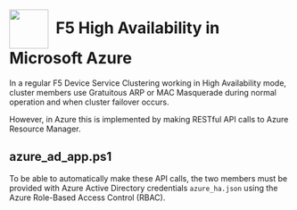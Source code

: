 # <img align="center" src="https://github.com/ArtiomL/storage/blob/master/img/azure.png" height="70">&nbsp;&nbsp;F5 High Availability in Microsoft Azure

In a regular F5 Device Service Clustering working in High Availability mode, cluster members use Gratuitous ARP or MAC Masquerade during normal operation and when cluster failover occurs.

However, in Azure this is implemented by making RESTful API calls to Azure Resource Manager.

## azure_ad_app.ps1

To be able to automatically make these API calls, the two members must be provided with Azure Active Directory credentials `azure_ha.json` using the Azure Role-Based Access Control (RBAC).
